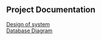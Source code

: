## Project Documentation
[Design of system](https://link.excalidraw.com/l/1YdriwUB9fX/2ZyN0ly9npq)
<br>
[Database Diagram](https://dbdiagram.io/e/667f04849939893dae8fd8c8/667f048c9939893dae8fd94c)

